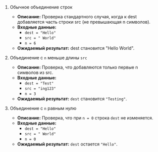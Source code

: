 1. Обычное объединение строк
    - **Описание:** Проверка стандартного случая, когда к dest добавляется часть строки src (не превышающая n символов).
    - **Входные данные:**
        - `dest = "Hello"`
        - `src = " World"`
        - `n = 6`
    - **Ожидаемый результат:** dest становится "Hello World".

2. Объединение с `n` меньше длины `src`
    - **Описание:** Проверка, что добавляются только первые n символов из src.
    - **Входные данные:**
        - `dest = "Test"`
        - `src = "ing123"`
        - `n = 3`
    - **Ожидаемый результат:** `dest` становится `"Testing"`.

3. Объединение с `n` равным нулю
    - **Описание:** Проверка, что при `n = 0` строка `dest` не изменяется.
    - **Входные данные:**
        - `dest = "Hello"`
        - `src = " World"`
        - `n = 0`
    - **Ожидаемый результат:** `dest` остается `"Hello"`.